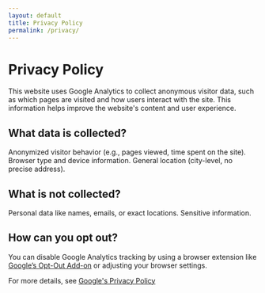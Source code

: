 ```yaml
---
layout: default
title: Privacy Policy
permalink: /privacy/
---
```


# Privacy Policy
This website uses Google Analytics to collect anonymous visitor data, such as which pages are visited and how users interact with the site. This information helps improve the website's content and user experience.

## What data is collected?

Anonymized visitor behavior (e.g., pages viewed, time spent on the site).
Browser type and device information.
General location (city-level, no precise address).
## What is not collected?

Personal data like names, emails, or exact locations.
Sensitive information.
## How can you opt out?
You can disable Google Analytics tracking by using a browser extension like [Google’s Opt-Out Add-on](https://tools.google.com/dlpage/gaoptout) or adjusting your browser settings.

For more details, see [Google's Privacy Policy](https://policies.google.com/privacy)

